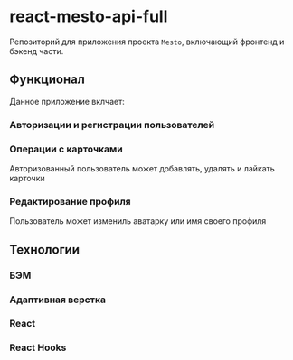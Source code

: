 # react-mesto-api-full
Репозиторий для приложения проекта `Mesto`, включающий фронтенд и бэкенд части.
  
## Функционал

Данное приложение вклчает:

### Авторизации и регистрации пользователей

### Операции с карточками

Авторизованный пользователь может добавлять, удалять и лайкать карточки

### Редактирование профиля

Пользователь может измениль аватарку или имя своего профиля


## Технологии

### БЭМ
### Адаптивная верстка
### React
### React Hooks

